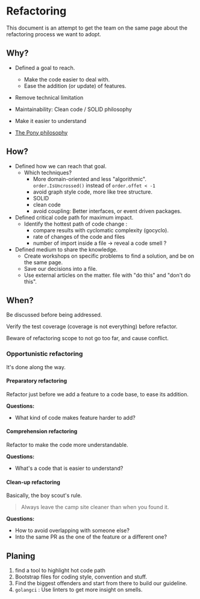 # Refactoring

This document is an attempt to get the team on the same page about the refactoring process we want to adopt.

## Why?
* Defined a goal to reach.
  * Make the code easier to deal with.
  * Ease the addition (or update) of features.

* Remove technical limitation
* Maintainability:  Clean code / SOLID philosophy
* Make it easier to understand
* [The Pony philosophy](https://www.ponylang.io/discover/#the-pony-philosophy)

## How?
* Defined how we can reach that goal.
  * Which techniques?
    * More domain-oriented and less "algorithmic". `order.IsUncrossed()` instead of `order.offet < -1`
    * avoid graph style code, more like tree structure.
    * SOLID
    * clean code
    * avoid coupling: Better interfaces, or event driven packages.
* Defined critical code path for maximum impact.
  * Identify the hottest path of code change :
    * compare results with cyclomatic complexity (gocyclo).
    * rate of changes of the code and files 
    * number of import inside a file -> reveal a code smell ?
* Defined medium to share the knowledge.
  * Create workshops on specific problems to find a solution, and be on the same page.
  * Save our decisions into a file.
  * Use external articles on the matter. file with "do this" and "don't do this".

## When?

Be discussed before being addressed.

Verify the test coverage (coverage is not everything) before refactor.

Beware of refactoring scope to not go too far, and cause conflict.

### Opportunistic refactoring
It's done along the way.

#### Preparatory refactoring
Refactor just before we add a feature to a code base, to ease its addition.

**Questions:**

* What kind of code makes feature harder to add?

#### Comprehension refactoring
Refactor to make the code more understandable.

**Questions:**

* What's a code that is easier to understand?

#### Clean-up refactoring
Basically, the boy scout's rule.

> Always leave the camp site cleaner than when you found it.

**Questions:**

* How to avoid overlapping with someone else?
* Into the same PR as the one of the feature or a different one?

## Planing

1. find a tool to highlight hot code path
2. Bootstrap files for coding style, convention and stuff.
3. Find the biggest offenders and start from there to build our guideline.
4. `golangci` : Use linters to get more insight on smells.
